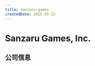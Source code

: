 ```yaml
---
title: sanzaru-games
createdDate: 2025-03-22
---
```


# Sanzaru Games, Inc.

## 公司信息

<DirectHireCompanyTable state="california" city="san-mateo" companyJsonFileName="sanzaru-games" />